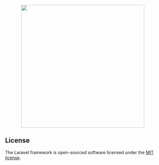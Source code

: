 <p align="center"><img src="https://res.cloudinary.com/dtfbvvkyp/image/upload/v1566331377/laravel-logolockup-cmyk-red.svg" width="400"></p>



## License

The Laravel framework is open-sourced software licensed under the [MIT license](https://opensource.org/licenses/MIT).
